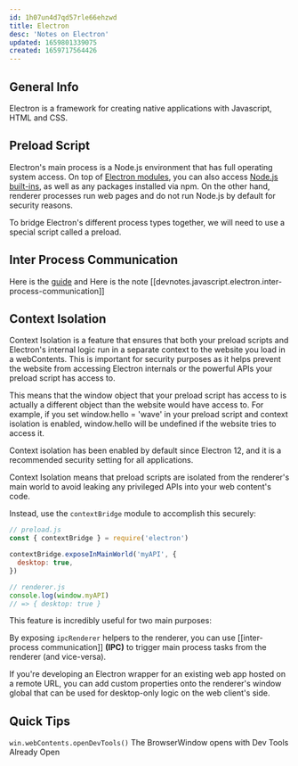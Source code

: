 ```yaml
---
id: 1h07un4d7qd57rle66ehzwd
title: Electron
desc: 'Notes on Electron'
updated: 1659801339075
created: 1659717564426
---
```

## General Info

Electron is a framework for creating native applications with Javascript, HTML and CSS.

## Preload Script

Electron's main process is a Node.js environment that has full operating system access. On top of [Electron modules](https://www.electronjs.org/docs/latest/api/app), you can also access [Node.js built-ins](https://nodejs.org/dist/latest/docs/api/), as well as any packages installed via npm. On the other hand, renderer processes run web pages and do not run Node.js by default for security reasons.

To bridge Electron's different process types together, we will need to use a special script called a preload.

## Inter Process Communication

Here is the [guide](https://www.electronjs.org/docs/latest/tutorial/ipc) and Here is the note [[devnotes.javascript.electron.inter-process-communication]]

## Context Isolation

Context Isolation is a feature that ensures that both your preload scripts and Electron's internal logic run in a separate context to the website you load in a webContents. This is important for security purposes as it helps prevent the website from accessing Electron internals or the powerful APIs your preload script has access to.

This means that the window object that your preload script has access to is actually a different object than the website would have access to. For example, if you set window.hello = 'wave' in your preload script and context isolation is enabled, window.hello will be undefined if the website tries to access it.

Context isolation has been enabled by default since Electron 12, and it is a recommended security setting for all applications.

Context Isolation means that preload scripts are isolated from the renderer's main world to avoid leaking any privileged APIs into your web content's code.

Instead, use the `contextBridge` module to accomplish this securely:

```javascript
// preload.js
const { contextBridge } = require('electron')

contextBridge.exposeInMainWorld('myAPI', {
  desktop: true,
})

// renderer.js
console.log(window.myAPI)
// => { desktop: true }
```

This feature is incredibly useful for two main purposes:

By exposing `ipcRenderer` helpers to the renderer, you can use [[inter-process communication]] **(IPC)** to trigger main process tasks from the renderer (and vice-versa).

If you're developing an Electron wrapper for an existing web app hosted on a remote URL, you can add custom properties onto the renderer's window global that can be used for desktop-only logic on the web client's side.

## Quick Tips

`win.webContents.openDevTools()` The BrowserWindow opens with Dev Tools Already Open
